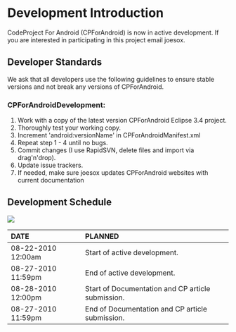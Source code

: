 # Development Introduction #

CodeProject For Android (CPForAndroid) is now in active development.  If you are interested in participating in this project email joesox.

## Developer Standards ##
We ask that all developers use the following guidelines to ensure stable versions and not break any versions of CPForAndroid.


### CPForAndroidDevelopment: ###
  1. Work with a copy of the latest version CPForAndroid Eclipse 3.4 project.
  1. Thoroughly test your working copy.
  1. Increment 'android:versionName' in CPForAndroidManifest.xml
  1. Repeat step 1 - 4 until no bugs.
  1. Commit changes (I use RapidSVN, delete files and import via drag'n'drop).
  1. Update issue trackers.
  1. If needed, make sure joesox updates CPForAndroid websites with current documentation

## Development Schedule ##
[![](http://www.google.com/calendar/images/ext/gc_button1_en.gif)](http://www.google.com/calendar/embed?src=st443btvit2s33gddj2pboqgcs%40group.calendar.google.com&ctz=America/Los_Angeles)

|DATE|PLANNED|
|:---|:------|
|08-22-2010 12:00am|Start of active development.|
|08-27-2010 11:59pm|End of active development.|
|08-28-2010 12:00pm|Start of Documentation and CP article submission.|
|08-27-2010 11:59pm|End of Documentation and CP article submission.|